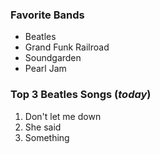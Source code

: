 ### Favorite Bands
* Beatles
* Grand Funk Railroad
* Soundgarden
* Pearl Jam

### Top 3 Beatles Songs (*today*)
1. Don't let me down
2. She said
3. Something
